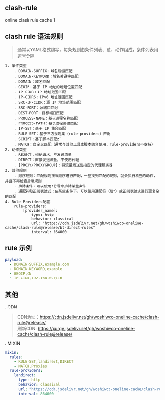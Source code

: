 ## clash-rule

online clash rule cache 1

## clash rule 语法规则
> 通常以YAML格式编写，每条规则由条件列表、值、动作组成，条件列表用逗号分隔

    1. 条件类型
        . DOMAIN-SUFFIX：域名后缀匹配
        . DOMAIN-KEYWORD：域名关键字匹配
        . DOMAIN：域名匹配
        . GEOIP：基于 IP 地址的地理位置匹配
        . IP-CIDR：IP 地址范围匹配
        . IP-CIDR6：IPv6 地址范围匹配
        . SRC-IP-CIDR：源 IP 地址范围匹配
        . SRC-PORT：源端口匹配
        . DEST-PORT：目标端口匹配
        . PROCESS-NAME：基于进程名称匹配
        . PROCESS-PATH：基于进程路径匹配
        . IP-SET：基于 IP 集合匹配
        . RULE-SET：基于三方规则集（rule-providers）匹配
        . SCRIPT：基于脚本匹配z`
        . MATCH：自定义匹配（通常与其他工具或脚本结合使用，rule-providers不支持）
    2. 动作类型
        . REJECT：拒绝请求，不发送流量
        . DIRECT：直接发送流量，不使用代理
        . [PROXY/PROXYGROUP]：将流量发送到指定的代理服务器
    3. 其他规则
        . 顺序规则：匹配规则按照顺序进行匹配，一旦找到匹配的规则，就会执行相应的动作，并且不再检查后续规则
        . 排除条件：可以使用!符号来排除某些条件
        . 通配符和正则表达式：在某些条件下，可以使用通配符（如*）或正则表达式进行更复杂的匹配
    4. Rule Providers配置
        rule-providers:
            [provider_name]:
                type: http
                behavior: classical
                url: "https://cdn.jsdelivr.net/gh/woshiwco-oneline-cache/clash-rule@release/bt-direct-rules"
                interval: 864000
        
## rule 示例
```yml
payload:
  - DOMAIN-SUFFIX,example.com
  - DOMAIN-KEYWORD,example
  - GEOIP,CN
  - IP-CIDR,192.168.0.0/16
```
## 其他
. CDN
> CDN地址：<https://cdn.jsdelivr.net/gh/woshiwco-oneline-cache/clash-rule@release/><br>刷新CDN: <https://purge.jsdelivr.net/gh/woshiwco-oneline-cache/clash-rule@release/>

. MIXIN
```yaml
mixin:
  rules:
    - RULE-SET,landirect,DIRECT
    - MATCH,Proxies
  rule-providers:
    landirect:
      type: http
      behavior: classical
      url: "https://cdn.jsdelivr.net/gh/woshiwco-oneline-cache/clash-rule@release/bt-direct-rules.txt"
      interval: 864000
```
